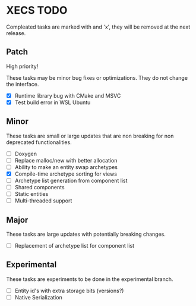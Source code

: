# XECS TODO

Compleated tasks are marked with and 'x', they will be removed at the next release.

## Patch

High priority!

These tasks may be minor bug fixes or optimizations. They do not change the interface.

- [x] Runtime library bug with CMake and MSVC 
- [x] Test build error in WSL Ubuntu

## Minor

These tasks are small or large updates that are non breaking for non deprecated functionalities.

- [ ] Doxygen
- [ ] Replace malloc/new with better allocation
- [ ] Ability to make an entity swap archetypes
- [x] Compile-time archetype sorting for views
- [ ] Archetype list generation from component list
- [ ] Shared components
- [ ] Static entities
- [ ] Multi-threaded support

## Major

These tasks are large updates with potentially breaking changes.

- [ ] Replacement of archetype list for component list

## Experimental

These tasks are experiments to be done in the experimental branch.

- [ ] Entity id's with extra storage bits (versions?)
- [ ] Native Serialization
